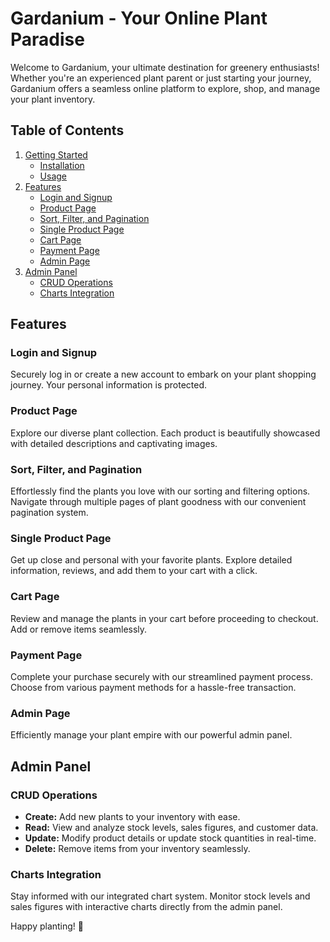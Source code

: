 # Gardanium - Your Online Plant Paradise

Welcome to Gardanium, your ultimate destination for greenery enthusiasts! Whether you're an experienced plant parent or just starting your journey, Gardanium offers a seamless online platform to explore, shop, and manage your plant inventory.

## Table of Contents
1. [Getting Started](#getting-started)
   - [Installation](#installation)
   - [Usage](#usage)
2. [Features](#features)
   - [Login and Signup](#login-and-signup)
   - [Product Page](#product-page)
   - [Sort, Filter, and Pagination](#sort-filter-and-pagination)
   - [Single Product Page](#single-product-page)
   - [Cart Page](#cart-page)
   - [Payment Page](#payment-page)
   - [Admin Page](#admin-page)
3. [Admin Panel](#admin-panel)
   - [CRUD Operations](#crud-operations)
   - [Charts Integration](#charts-integration)



## Features

### Login and Signup
Securely log in or create a new account to embark on your plant shopping journey. Your personal information is protected.

### Product Page
Explore our diverse plant collection. Each product is beautifully showcased with detailed descriptions and captivating images.

### Sort, Filter, and Pagination
Effortlessly find the plants you love with our sorting and filtering options. Navigate through multiple pages of plant goodness with our convenient pagination system.

### Single Product Page
Get up close and personal with your favorite plants. Explore detailed information, reviews, and add them to your cart with a click.

### Cart Page
Review and manage the plants in your cart before proceeding to checkout. Add or remove items seamlessly.

### Payment Page
Complete your purchase securely with our streamlined payment process. Choose from various payment methods for a hassle-free transaction.

### Admin Page
Efficiently manage your plant empire with our powerful admin panel.

## Admin Panel

### CRUD Operations
- **Create:** Add new plants to your inventory with ease.
- **Read:** View and analyze stock levels, sales figures, and customer data.
- **Update:** Modify product details or update stock quantities in real-time.
- **Delete:** Remove items from your inventory seamlessly.

### Charts Integration
Stay informed with our integrated chart system. Monitor stock levels and sales figures with interactive charts directly from the admin panel.


Happy planting! 🌿
